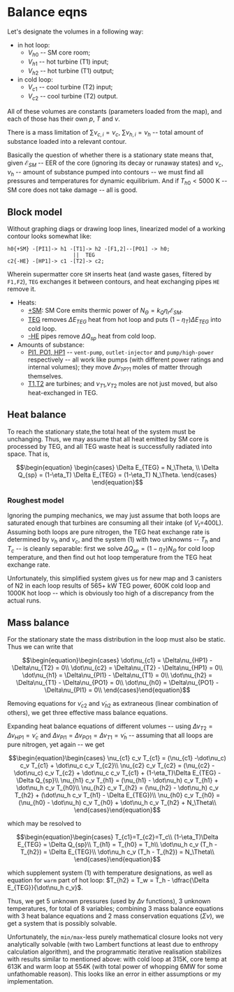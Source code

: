 # Balance eqns

Let's designate the volumes in a following way:
- in hot loop:
    - $V_{h0}$ -- SM core room;
    - $V_{h1}$ -- hot turbine (T1) input;
    - $V_{h2}$ -- hot turbine (T1) output;
- in cold loop:
    - $V_{c1}$ -- cool turbine (T2) input;
    - $V_{c2}$ -- cool turbine (T2) output.

All of these volumes are constants (parameters loaded from the map), and each of those has their own $p$, $T$ and $\nu$.

There is a mass limitation of $\sum \nu_{c,i}=\nu_c$, $\sum \nu_{h,i}=\nu_h$ -- total amount of substance loaded into a relevant contour.

Basically the question of whether there is a stationary state means that, given $\mathcal{E}_{SM}$ -- EER of the core (ignoring its decay or runaway states) and $\nu_c$, $\nu_h$ -- amount of substance pumped into contours -- we must find all pressures and temperatures for dynamic equilibrium. And if $T_{h0}<5000$ K -- SM core does not take damage -- all is good. 

## Block model
Without graphing diags or drawing loop lines, linearized model of a working contour looks somewhat like:
```
h0{+SM} -[PI1]-> h1 -[T1]-> h2 -[F1,2]--[PO1] -> h0;
                     ||  TEG
c2{-HE} -[HP1]-> c1 -[T2]-> c2;
```
Wherein supermatter core `SM` inserts heat (and waste gases, filtered by `F1,F2`), `TEG` exchanges it between contours, and heat exchanging pipes `HE` remove it.

- Heats:
    - [+SM](./blocks/supermatter.md): SM Core emits thermic power of $N_\Theta = k_Q \eta_r \mathcal{E}_{SM}$.
    - [TEG](./blocks/teg.md) removes $\Delta E_{TEG}$ heat from hot loop and puts $(1-\eta_T)\Delta E_{TEG}$ into cold loop.
    - [-HE](./blocks/radiator_pipes.md) pipes remove $\Delta Q_{sp}$ heat from cold loop.
- Amounts of substance:
    - [PI1, PO1, HP1](./blocks/pump.md) -- `vent-pump`, `outlet-injector` and `pump/high-power` respectively -- all work like pumps (with different power ratings and internal volumes); they move $\Delta\nu_{?P?1}$ moles of matter through themselves.
    - [T1,T2](./blocks/teg.md) are turbines; and $\nu_{T1}$,$\nu_{T2}$ moles are not just moved, but also heat-exchanged in TEG.

## Heat balance

To reach the stationary state,the total heat of the system must be unchanging. Thus, we may assume that all heat emitted by SM core is processed by TEG, and all TEG waste heat is successfully radiated into space. That is,

$$\begin{equation}
\begin{cases}
\Delta E_{TEG} = N_\Theta, \\
\Delta Q_{sp} = (1-\eta_T) \Delta E_{TEG} = (1-\eta_T) N_\Theta.
\end{cases}
\end{equation}$$

### Roughest model

Ignoring the pumping mechanics, we may just assume that both loops are saturated enough that turbines are consuming all their intake (of $V_t$=400L). Assuming both loops are pure nitrogen, the TEG heat exchange rate is determined by $\nu_h$ and $\nu_c$, and the system (1) with two unknowns -- $T_h$ and $T_c$ -- is cleanly separable: first we solve $\Delta Q_{sp} = (1-\eta_T)N_\Theta$ for cold loop temperature, and then find out hot loop temperature from the TEG heat exchange rate.

Unfortunately, this simplified system gives us for new map and 3 canisters of N2 in each loop results of 565+ kW TEG power, 600K cold loop and 1000K hot loop -- which is obviously too high of a discrepancy from the actual runs.

## Mass balance

For the stationary state the mass distribution in the loop must also be static. Thus we can write that

$$\begin{equation}\begin{cases}
\dot\nu_{c1} = \Delta\nu_{HP1} - \Delta\nu_{T2} = 0\\
\dot\nu_{c2} = \Delta\nu_{T2} - \Delta\nu_{HP1} = 0\\
\dot\nu_{h1} = \Delta\nu_{PI1} - \Delta\nu_{T1} = 0\\
\dot\nu_{h2} = \Delta\nu_{T1} - \Delta\nu_{PO1} = 0\\
\dot\nu_{h0} = \Delta\nu_{PO1} - \Delta\nu_{PI1} = 0\\
\end{cases}\end{equation}$$

Removing equations for $\dot\nu_{c2}$ and $\dot\nu_{h2}$ as extraneous (linear combination of others), we get three effective mass balance equations.

Expanding heat balance equations of different volumes -- using  $\Delta\nu_{T2} = \Delta\nu_{HP1} = \dot\nu_c$ and
$\Delta\nu_{PI1} = \Delta\nu_{PO1} = \Delta\nu_{T1} = \dot\nu_h$ -- assuming that all loops are pure nitrogen, yet again -- we get

$$\begin{equation}\begin{cases}
\nu_{c1} c_v T_{c1} = (\nu_{c1} -\dot\nu_c) c_v T_{c1} + \dot\nu_c c_v T_{c2}\\
\nu_{c2} c_v T_{c2} = (\nu_{c2} - \dot\nu_c) c_v T_{c2} + \dot\nu_c c_v T_{c1} + (1-\eta_T)\Delta E_{TEG} - \Delta Q_{sp}\\
\nu_{h1} c_v T_{h1} = (\nu_{h1} - \dot\nu_h) c_v T_{h1} + \dot\nu_h c_v T_{h0}\\
\nu_{h2} c_v T_{h2} = (\nu_{h2} - \dot\nu_h) c_v T_{h2} + (\dot\nu_h c_v T_{h1} - \Delta E_{TEG})\\
\nu_{h0} c_v T_{h0} = (\nu_{h0} - \dot\nu_h) c_v T_{h0} + \dot\nu_h c_v T_{h2} + N_\Theta\\
\end{cases}\end{equation}$$

which may be resolved to

$$\begin{equation}\begin{cases}
T_{c1}=T_{c2}=T_c\\
(1-\eta_T)\Delta E_{TEG} = \Delta Q_{sp}\\
T_{h1} = T_{h0} = T_h\\
\dot\nu_h c_v (T_h - T_{h2}) = \Delta E_{TEG}\\
\dot\nu_h c_v (T_h - T_{h2}) = N_\Theta\\
\end{cases}\end{equation}$$

which supplement system (1) with temperature designations, as well as equation for `warm` part of hot loop: 
 $T_{h2} = T_w = T_h - \dfrac{\Delta E_{TEG}}{\dot\nu_h c_v}$.

Thus, we get 5 unknown pressures (used by $\Delta\nu$ functions), 3 unknown temperatures, for total of 8 variables; combining 3 mass balance equations with 3 heat balance equations and 2 mass conservation equations ($\Sigma\nu$), we get a system that is possibly solvable.

Unfortunately, the `min/max`-less purely mathematical closure looks not very analytically solvable (with two Lambert functions at  least due to enthropy calculation algorithm), and the programmatic iterative realisation stabilizes with results similar to mentioned above: with cold loop at 315K, core temp at 613K and warm loop at 554K (with total power of whopping 6MW for some unfathomable reason). This looks like an error in either assumptions or my implementation.
